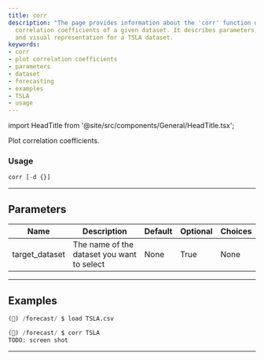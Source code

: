 ```yaml
---
title: corr
description: "The page provides information about the 'corr' function used to plot"
  correlation coefficients of a given dataset. It describes parameters, usage examples
  and visual representation for a TSLA dataset.
keywords:
- corr
- plot correlation coefficients
- parameters
- dataset
- forecasting
- examples
- TSLA
- usage
---
```


import HeadTitle from '@site/src/components/General/HeadTitle.tsx';

<HeadTitle title="forecast /corr - Reference | OpenBB Terminal Docs" />

Plot correlation coefficients.

### Usage

```python
corr [-d {}]
```

---

## Parameters

| Name | Description | Default | Optional | Choices |
| ---- | ----------- | ------- | -------- | ------- |
| target_dataset | The name of the dataset you want to select | None | True | None |


---

## Examples

```python
(🦋) /forecast/ $ load TSLA.csv

(🦋) /forecast/ $ corr TSLA
TODO: screen shot
```
---
